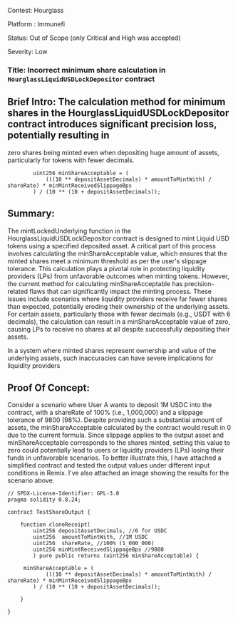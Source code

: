 Contest: Hourglass

Platform : Immunefi

Status: Out of Scope (only Critical and High was accepted)

Severity: Low

### Title: Incorrect minimum share calculation in `HourglassLiquidUSDLockDepositor` contract

## Brief Intro: The calculation method for minimum shares in the HourglassLiquidUSDLockDepositor contract introduces significant precision loss, potentially resulting in 
zero shares being minted even when depositing huge amount of assets, particularly for tokens with fewer decimals.

```solidity
        uint256 minShareAcceptable = (
            (((10 ** depositAssetDecimals) * amountToMintWith) / shareRate) * minMintReceivedSlippageBps
        ) / (10 ** (10 + depositAssetDecimals));
```

## Summary:
The mintLockedUnderlying function in the HourglassLiquidUSDLockDepositor contract is designed to mint Liquid USD tokens using a specified deposited asset. A critical 
part of this process involves calculating the minShareAcceptable value, which ensures that the minted shares meet a minimum threshold as per the user's slippage tolerance. 
This calculation plays a pivotal role in protecting liquidity providers (LPs) from unfavorable outcomes when minting tokens.
However, the current method for calculating minShareAcceptable has precision-related flaws that can significantly impact the minting process. These issues include scenarios
where liquidity providers receive far fewer shares than expected, potentially eroding their ownership of the underlying assets. For certain assets, particularly those with 
fewer decimals (e.g., USDT with 6 decimals), the calculation can result in a minShareAcceptable value of zero, causing LPs to receive no shares at all despite successfully depositing their assets.

In a system where minted shares represent ownership and value of the underlying assets, such inaccuracies can have severe implications for liquidity providers

## Proof Of Concept:
Consider a scenario where User A wants to deposit 1M USDC into the contract, with a shareRate of 100% (i.e., 1,000,000) and a slippage tolerance of 9800 (98%). Despite providing 
such a substantial amount of assets, the minShareAcceptable calculated by the contract would result in 0 due to the current formula.
Since slippage applies to the output asset and minShareAcceptable corresponds to the shares minted, setting this value to zero could potentially lead to users or liquidity 
providers (LPs) losing their funds in unfavorable scenarios.
To better illustrate this, I have attached a simplified contract and tested the output values under different input conditions in Remix. I've also attached an image showing the results for 
the scenario above.

```solidity
// SPDX-License-Identifier: GPL-3.0
pragma solidity 0.8.24;

contract TestShareOutput {

    function cloneReceipt(
        uint256 depositAssetDecimals, //6 for USDC
        uint256  amountToMintWith, //1M USDC
        uint256  shareRate, //100% (1_000_000)
        uint256 minMintReceivedSlippageBps //9800
        ) pure public returns (uint256 minShareAcceptable) {

     minShareAcceptable = (
            (((10 ** depositAssetDecimals) * amountToMintWith) / shareRate) * minMintReceivedSlippageBps
        ) / (10 ** (10 + depositAssetDecimals)); 

    }

}
```

